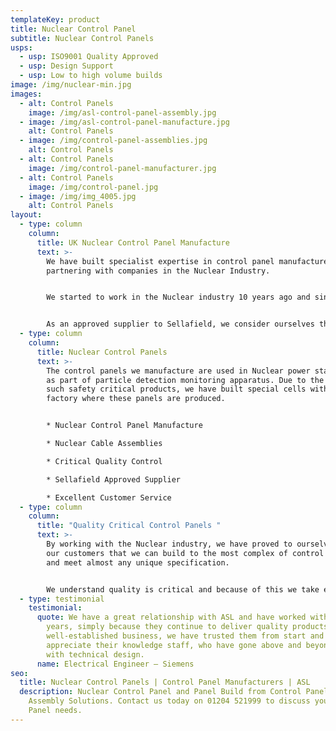 ```yaml
---
templateKey: product
title: Nuclear Control Panel
subtitle: Nuclear Control Panels
usps:
  - usp: ISO9001 Quality Approved
  - usp: Design Support
  - usp: Low to high volume builds
image: /img/nuclear-min.jpg
images:
  - alt: Control Panels
    image: /img/asl-control-panel-assembly.jpg
  - image: /img/asl-control-panel-manufacture.jpg
    alt: Control Panels
  - image: /img/control-panel-assemblies.jpg
    alt: Control Panels
  - alt: Control Panels
    image: /img/control-panel-manufacturer.jpg
  - alt: Control Panels
    image: /img/control-panel.jpg
  - image: /img/img_4005.jpg
    alt: Control Panels
layout:
  - type: column
    column:
      title: UK Nuclear Control Panel Manufacture
      text: >-
        We have built specialist expertise in control panel manufacture after
        partnering with companies in the Nuclear Industry.


        We started to work in the Nuclear industry 10 years ago and since then have built a wealth of knowledge and experience on more complex and technical control panels and cable assemblies.


        As an approved supplier to Sellafield, we consider ourselves the preferred and trusted UK manufacturer for nuclear electrical control panel equipment.
  - type: column
    column:
      title: Nuclear Control Panels
      text: >-
        The control panels we manufacture are used in Nuclear power stations and
        as part of particle detection monitoring apparatus. Due to the nature of
        such safety critical products, we have built special cells within our
        factory where these panels are produced.


        * Nuclear Control Panel Manufacture

        * Nuclear Cable Assemblies

        * Critical Quality Control 

        * Sellafield Approved Supplier

        * Excellent Customer Service
  - type: column
    column:
      title: "Quality Critical Control Panels "
      text: >-
        By working with the Nuclear industry, we have proved to ourselves and
        our customers that we can build to the most complex of control panels
        and meet almost any unique specification.


        We understand quality is critical and because of this we take extra care to produce control panels that are 100% reliable under the conditions.
  - type: testimonial
    testimonial:
      quote: We have a great relationship with ASL and have worked with them for many
        years, simply because they continue to deliver quality products. Being a
        well-established business, we have trusted them from start and
        appreciate their knowledge staff, who have gone above and beyond to help
        with technical design.
      name: Electrical Engineer – Siemens
seo:
  title: Nuclear Control Panels | Control Panel Manufacturers | ASL
  description: Nuclear Control Panel and Panel Build from Control Panel Experts
    Assembly Solutions. Contact us today on 01204 521999 to discuss your Nuclear
    Panel needs.
---
```

